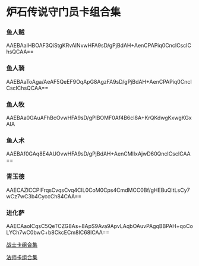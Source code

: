 # 炉石传说守门员卡组合集

### 鱼人贼

AAEBAaIHBOAF3QiStgKRvAINvwHFA9sD/gPjBdAH+AenCPAPiq0CncICscIChsQCAA==

### 鱼人骑

AAEBAaToAga/AeAF5QeEF9OqApG8AgzFA9sD/gPjBdAH+AenCPAPiq0CncICscIChsQCAA==

### 鱼人牧

AAEBAa0GAuAFhBcOvwHFA9sD/gPlBOMF0Af4B6cI8A+KrQKdwgKxwgKGxAIA

### 鱼人术

AAEBAf0GAq8E4AUOvwHFA9sD/gPjBdAH+AenCMIIxAjwD60QncICscICAA==

### 青玉德

AAECAZICCPIFrqsCvqsCvq4ClL0CoM0Cps4CmdMCC0Bf/gHEBuQItLsCy7wCz7wC3b4CyccCh84CAA==

### 进化萨

AAECAaoICqsC5QeTCZG8As+8ApS9Ava9ApvLAqbOAuvPAgqBBPAH+qoCoLYCh7wC0bwC+b8CkcECm8IC68ICAA==

[战士卡组合集](https://github.com/EpicKim/Hearthstone-Guardkeeper-Cards/blob/master/%E6%88%98%E5%A3%AB%E5%8D%A1%E7%BB%84%E5%90%88%E9%9B%86.md)

[法师卡组合集](https://github.com/EpicKim/Hearthstone-Guardkeeper-Cards/blob/master/%E6%B3%95%E5%B8%88%E5%8D%A1%E7%BB%84%E5%90%88%E9%9B%86.md)


